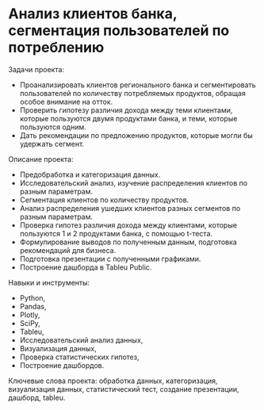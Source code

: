 # Анализ клиентов банка, сегментация пользователей по потреблению

Задачи проекта:
- Проанализировать клиентов регионального банка и сегментировать пользователей по количеству потребляемых продуктов, обращая особое внимание на отток.
- Проверить гипотезу различия дохода между теми клиентами, которые пользуются двумя продуктами банка, и теми, которые пользуются одним.
- Дать рекомендации по предложению продуктов, которые могли бы удержать сегмент.

Описание проекта:
- Предобработка и категоризация данных.
- Исследовательский анализ, изучение распределения клиентов по разным параметрам.
- Сегментация клиентов по количеству продуктов.
- Анализ распределения ушедших клиентов разных сегментов по разным параметрам.
- Проверка гипотез различия дохода между клиентами, которые пользуются 1 и 2 продуктами банка, с помощью t-теста.
- Формулирование выводов по полученным данным, подготовка рекомендаций для бизнеса.
- Подготовка презентации с полученными графиками.
- Построение дашборда в Tableu Public. 

Навыки и инструменты:
- Python,
- Pandas,
- Plotly,
- SciPy,
- Tableu,
- Исследовательский анализ данных,
- Визуализация данных,
- Проверка статистических гипотез,
- Построение дашбордов.

Ключевые слова проекта: обработка данных, категоризация, визуализация данных, статистический тест, создание презентации, дашборд, tableu.
